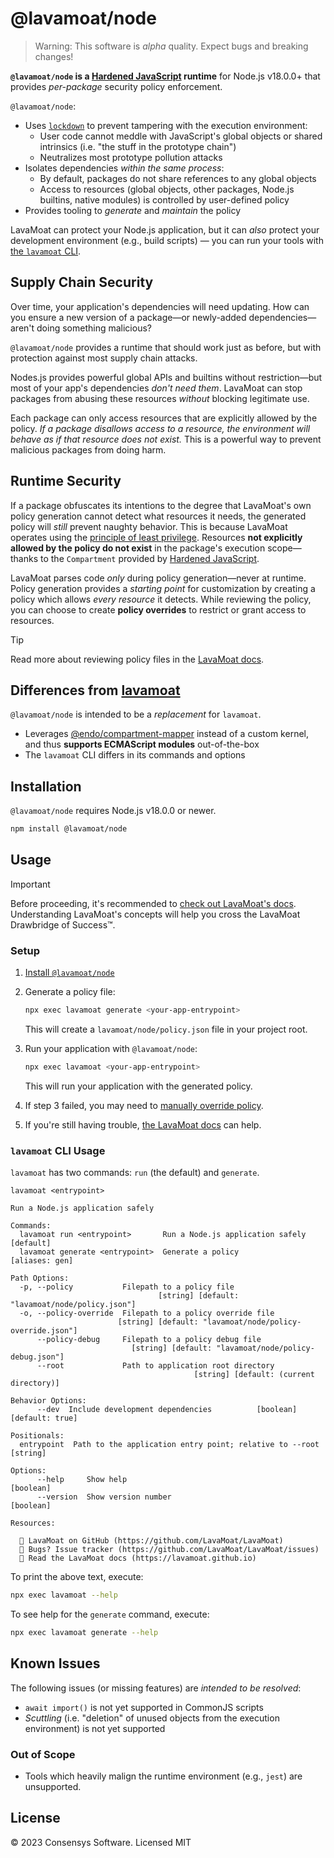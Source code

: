 # @lavamoat/node

> Warning: This software is _alpha_ quality. Expect bugs and breaking changes!

**`@lavamoat/node` is a [Hardened JavaScript][] runtime** for Node.js v18.0.0+ that provides _per-package_ security policy enforcement.

`@lavamoat/node`:

- Uses [`lockdown`][lockdown] to prevent tampering with the execution environment:
  - User code cannot meddle with JavaScript's global objects or shared intrinsics (i.e. "the
    stuff in the prototype chain")
  - Neutralizes most prototype pollution attacks
- Isolates dependencies _within the same process_:
  - By default, packages do not share references to any global objects
  - Access to resources (global objects, other packages, Node.js builtins,
    native modules) is controlled by user-defined policy
- Provides tooling to _generate_ and _maintain_ the policy

LavaMoat can protect your Node.js application, but it can _also_ protect your development environment (e.g., build scripts) — you can run your tools with [the `lavamoat` CLI](#usage).

## Supply Chain Security

Over time, your application's dependencies will need updating. How can you ensure a new version of a package—or newly-added dependencies—aren't doing something malicious?

`@lavamoat/node` provides a runtime that should work just as before, but with protection against most supply chain attacks.

Nodes.js provides powerful global APIs and builtins without restriction—but most of your app's dependencies _don't need them_. LavaMoat can stop packages from abusing these resources _without_ blocking legitimate use.

Each package can only access resources that are explicitly allowed by the policy. _If a package disallows access to a resource, the environment will behave as if that resource does not exist._ This is a powerful way to prevent malicious packages from doing harm.

## Runtime Security

If a package obfuscates its intentions to the degree that LavaMoat's own policy generation cannot detect what resources it needs, the generated policy will _still_ prevent naughty behavior. This is because LavaMoat operates using the [principle of least privilege](https://en.wikipedia.org/wiki/Principle_of_least_privilege). Resources **not explicitly allowed by the policy do not exist** in the package's execution scope—thanks to the `Compartment` provided by [Hardened JavaScript][].

LavaMoat parses code _only_ during policy generation—never at runtime. Policy generation provides a _starting point_ for customization by creating a policy which allows _every resource_ it detects. While reviewing the policy, you can choose to create **policy overrides** to restrict or grant access to resources.

> [!TIP]
>
> Read more about reviewing policy files in the [LavaMoat docs](https://lavamoat.github.io/guides/policy-diff/).

## Differences from [lavamoat][]

`@lavamoat/node` is intended to be a _replacement_ for `lavamoat`.

- Leverages [@endo/compartment-mapper][] instead of a custom kernel, and thus
  **supports ECMAScript modules** out-of-the-box
- The `lavamoat` CLI differs in its commands and options

## Installation

`@lavamoat/node` requires Node.js v18.0.0 or newer.

```sh
npm install @lavamoat/node
```

## Usage

> [!IMPORTANT]
>
> Before proceeding, it's recommended to [check out LavaMoat's docs][docs].
> Understanding LavaMoat's concepts will help you cross the LavaMoat Drawbridge
> of Success™.

### Setup

1. [Install `@lavamoat/node`](#installation)
2. Generate a policy file:

   ```sh
   npx exec lavamoat generate <your-app-entrypoint>
   ```

   This will create a `lavamoat/node/policy.json` file in your project root.

3. Run your application with `@lavamoat/node`:

   ```sh
   npx exec lavamoat <your-app-entrypoint>
   ```

   This will run your application with the generated policy.

4. If step 3 failed, you may need to [manually override policy][policy-guide].
5. If you're still having trouble, [the LavaMoat docs][docs] can help.

### `lavamoat` CLI Usage

`lavamoat` has two commands: `run` (the default) and `generate`.

```text
lavamoat <entrypoint>

Run a Node.js application safely

Commands:
  lavamoat run <entrypoint>       Run a Node.js application safely     [default]
  lavamoat generate <entrypoint>  Generate a policy               [aliases: gen]

Path Options:
  -p, --policy           Filepath to a policy file
                                 [string] [default: "lavamoat/node/policy.json"]
  -o, --policy-override  Filepath to a policy override file
                        [string] [default: "lavamoat/node/policy-override.json"]
      --policy-debug     Filepath to a policy debug file
                           [string] [default: "lavamoat/node/policy-debug.json"]
      --root             Path to application root directory
                                         [string] [default: (current directory)]

Behavior Options:
      --dev  Include development dependencies          [boolean] [default: true]

Positionals:
  entrypoint  Path to the application entry point; relative to --root   [string]

Options:
      --help     Show help                                             [boolean]
      --version  Show version number                                   [boolean]

Resources:

  🌋 LavaMoat on GitHub (https://github.com/LavaMoat/LavaMoat)
  🐛 Bugs? Issue tracker (https://github.com/LavaMoat/LavaMoat/issues)
  📖 Read the LavaMoat docs (https://lavamoat.github.io)
```

To print the above text, execute:

```sh
npx exec lavamoat --help
```

To see help for the `generate` command, execute:

```sh
npx exec lavamoat generate --help
```

## Known Issues

The following issues (or missing features) are _intended to be resolved_:

- `await import()` is not yet supported in CommonJS scripts
- _Scuttling_ (i.e. "deletion" of unused objects from the execution environment)
  is not yet supported

### Out of Scope

- Tools which heavily malign the runtime environment (e.g., `jest`) are unsupported.

## License

©️ 2023 Consensys Software. Licensed MIT

[Hardened JavaScript]: https://hardenedjs.org
[lockdown]: https://hardenedjs.org/#lockdown
[lavamoat]: https://npm.im/lavamoat
[@endo/compartment-mapper]: https://npm.im/@endo/compartment-mapper
[policy-guide]: https://lavamoat.github.io/guides/policy/
[docs]: https://lavamoat.github.io
